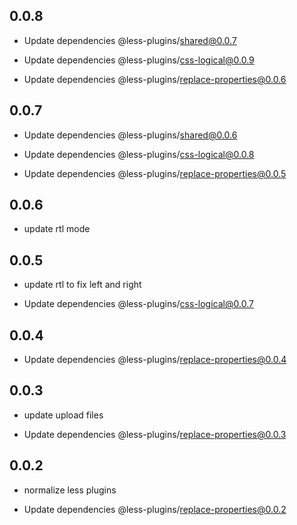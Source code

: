 ## 0.0.8

- Update dependencies @less-plugins/shared@0.0.7

- Update dependencies @less-plugins/css-logical@0.0.9

- Update dependencies @less-plugins/replace-properties@0.0.6

## 0.0.7

- Update dependencies @less-plugins/shared@0.0.6

- Update dependencies @less-plugins/css-logical@0.0.8

- Update dependencies @less-plugins/replace-properties@0.0.5

## 0.0.6

- update rtl mode

## 0.0.5

- update rtl to fix left and right

- Update dependencies @less-plugins/css-logical@0.0.7

## 0.0.4

- Update dependencies @less-plugins/replace-properties@0.0.4

## 0.0.3

- update upload files

- Update dependencies @less-plugins/replace-properties@0.0.3

## 0.0.2

- normalize less plugins

- Update dependencies @less-plugins/replace-properties@0.0.2

